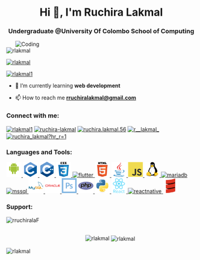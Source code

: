 <h1 align="center">Hi 👋, I'm Ruchira Lakmal</h1>
<h3 align="center">Undergraduate @University Of Colombo School of Computing</h3>
<img align="right" alt="Coding" width="480" src="https://www.google.com/url?sa=i&url=https%3A%2F%2Fgithub.com%2FSRV1030%2FSRV1030&psig=AOvVaw13h--W3eDK5LQ4LsUM10Ef&ust=1687020788132000&source=images&cd=vfe&ved=0CBEQjRxqFwoTCMDLz6igyP8CFQAAAAAdAAAAABAE.gif">

<p align="left"> <img src="https://komarev.com/ghpvc/?username=rlakmal&label=Profile%20views&color=0e75b6&style=flat" alt="rlakmal" /> </p>

<p align="left"> <a href="https://github.com/ryo-ma/github-profile-trophy"><img src="https://github-profile-trophy.vercel.app/?username=rlakmal" alt="rlakmal" /></a> </p>

<p align="left"> <a href="https://twitter.com/rlakmal1" target="blank"><img src="https://img.shields.io/twitter/follow/rlakmal1?logo=twitter&style=for-the-badge" alt="rlakmal1" /></a> </p>

- 🌱 I’m currently learning **web development**

- 📫 How to reach me **rruchiralakmal@gmail.com**

<h3 align="left">Connect with me:</h3>
<p align="left">
<a href="https://twitter.com/rlakmal1" target="blank"><img align="center" src="https://raw.githubusercontent.com/rahuldkjain/github-profile-readme-generator/master/src/images/icons/Social/twitter.svg" alt="rlakmal1" height="30" width="40" /></a>
<a href="https://linkedin.com/in/ruchira-lakmal" target="blank"><img align="center" src="https://raw.githubusercontent.com/rahuldkjain/github-profile-readme-generator/master/src/images/icons/Social/linked-in-alt.svg" alt="ruchira-lakmal" height="30" width="40" /></a>
<a href="https://fb.com/ruchira.lakmal.56" target="blank"><img align="center" src="https://raw.githubusercontent.com/rahuldkjain/github-profile-readme-generator/master/src/images/icons/Social/facebook.svg" alt="ruchira.lakmal.56" height="30" width="40" /></a>
<a href="https://instagram.com/r__lakmal_" target="blank"><img align="center" src="https://raw.githubusercontent.com/rahuldkjain/github-profile-readme-generator/master/src/images/icons/Social/instagram.svg" alt="r__lakmal_" height="30" width="40" /></a>
<a href="https://www.hackerrank.com/ruchira_lakmal?hr_r=1" target="blank"><img align="center" src="https://raw.githubusercontent.com/rahuldkjain/github-profile-readme-generator/master/src/images/icons/Social/hackerrank.svg" alt="ruchira_lakmal?hr_r=1" height="30" width="40" /></a>
</p>

<h3 align="left">Languages and Tools:</h3>
<p align="left"> <a href="https://developer.android.com" target="_blank" rel="noreferrer"> <img src="https://raw.githubusercontent.com/devicons/devicon/master/icons/android/android-original-wordmark.svg" alt="android" width="40" height="40"/> </a> <a href="https://www.cprogramming.com/" target="_blank" rel="noreferrer"> <img src="https://raw.githubusercontent.com/devicons/devicon/master/icons/c/c-original.svg" alt="c" width="40" height="40"/> </a> <a href="https://www.w3schools.com/cpp/" target="_blank" rel="noreferrer"> <img src="https://raw.githubusercontent.com/devicons/devicon/master/icons/cplusplus/cplusplus-original.svg" alt="cplusplus" width="40" height="40"/> </a> <a href="https://www.w3schools.com/css/" target="_blank" rel="noreferrer"> <img src="https://raw.githubusercontent.com/devicons/devicon/master/icons/css3/css3-original-wordmark.svg" alt="css3" width="40" height="40"/> </a> <a href="https://flutter.dev" target="_blank" rel="noreferrer"> <img src="https://www.vectorlogo.zone/logos/flutterio/flutterio-icon.svg" alt="flutter" width="40" height="40"/> </a> <a href="https://www.w3.org/html/" target="_blank" rel="noreferrer"> <img src="https://raw.githubusercontent.com/devicons/devicon/master/icons/html5/html5-original-wordmark.svg" alt="html5" width="40" height="40"/> </a> <a href="https://www.java.com" target="_blank" rel="noreferrer"> <img src="https://raw.githubusercontent.com/devicons/devicon/master/icons/java/java-original.svg" alt="java" width="40" height="40"/> </a> <a href="https://developer.mozilla.org/en-US/docs/Web/JavaScript" target="_blank" rel="noreferrer"> <img src="https://raw.githubusercontent.com/devicons/devicon/master/icons/javascript/javascript-original.svg" alt="javascript" width="40" height="40"/> </a> <a href="https://www.linux.org/" target="_blank" rel="noreferrer"> <img src="https://raw.githubusercontent.com/devicons/devicon/master/icons/linux/linux-original.svg" alt="linux" width="40" height="40"/> </a> <a href="https://mariadb.org/" target="_blank" rel="noreferrer"> <img src="https://www.vectorlogo.zone/logos/mariadb/mariadb-icon.svg" alt="mariadb" width="40" height="40"/> </a> <a href="https://www.microsoft.com/en-us/sql-server" target="_blank" rel="noreferrer"> <img src="https://www.svgrepo.com/show/303229/microsoft-sql-server-logo.svg" alt="mssql" width="40" height="40"/> </a> <a href="https://www.mysql.com/" target="_blank" rel="noreferrer"> <img src="https://raw.githubusercontent.com/devicons/devicon/master/icons/mysql/mysql-original-wordmark.svg" alt="mysql" width="40" height="40"/> </a> <a href="https://www.oracle.com/" target="_blank" rel="noreferrer"> <img src="https://raw.githubusercontent.com/devicons/devicon/master/icons/oracle/oracle-original.svg" alt="oracle" width="40" height="40"/> </a> <a href="https://www.photoshop.com/en" target="_blank" rel="noreferrer"> <img src="https://raw.githubusercontent.com/devicons/devicon/master/icons/photoshop/photoshop-line.svg" alt="photoshop" width="40" height="40"/> </a> <a href="https://www.php.net" target="_blank" rel="noreferrer"> <img src="https://raw.githubusercontent.com/devicons/devicon/master/icons/php/php-original.svg" alt="php" width="40" height="40"/> </a> <a href="https://www.python.org" target="_blank" rel="noreferrer"> <img src="https://raw.githubusercontent.com/devicons/devicon/master/icons/python/python-original.svg" alt="python" width="40" height="40"/> </a> <a href="https://reactjs.org/" target="_blank" rel="noreferrer"> <img src="https://raw.githubusercontent.com/devicons/devicon/master/icons/react/react-original-wordmark.svg" alt="react" width="40" height="40"/> </a> <a href="https://reactnative.dev/" target="_blank" rel="noreferrer"> <img src="https://reactnative.dev/img/header_logo.svg" alt="reactnative" width="40" height="40"/> </a> <a href="https://www.scala-lang.org" target="_blank" rel="noreferrer"> <img src="https://raw.githubusercontent.com/devicons/devicon/master/icons/scala/scala-original.svg" alt="scala" width="40" height="40"/> </a> </p>

<h3 align="left">Support:</h3>
<p><a href="https://www.buymeacoffee.com/rruchiralaF"> <img align="left" src="https://cdn.buymeacoffee.com/buttons/v2/default-yellow.png" height="50" width="210" alt="rruchiralaF" /></a></p><br><br>

<p><img align="left" src="https://github-readme-stats.vercel.app/api/top-langs?username=rlakmal&show_icons=true&locale=en&layout=compact" alt="rlakmal" /></p>

<p>&nbsp;<img align="center" src="https://github-readme-stats.vercel.app/api?username=rlakmal&show_icons=true&locale=en" alt="rlakmal" /></p>

<p><img align="center" src="https://github-readme-streak-stats.herokuapp.com/?user=rlakmal&" alt="rlakmal" /></p>
